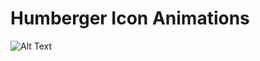 # Humberger Icon Animations
![Alt Text](https://res.cloudinary.com/dxjidjaci/image/upload/v1724484001/Screenshot_2024-08-24_121806_yhz8rn.png)
